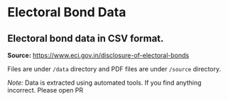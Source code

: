 # Electoral Bond Data

## Electoral bond data in CSV format.

**Source:** https://www.eci.gov.in/disclosure-of-electoral-bonds

Files are under `/data` directory and PDF files are under `/source` directory.


*Note:* Data is extracted using automated tools. If you find anything incorrect. Please open PR 

